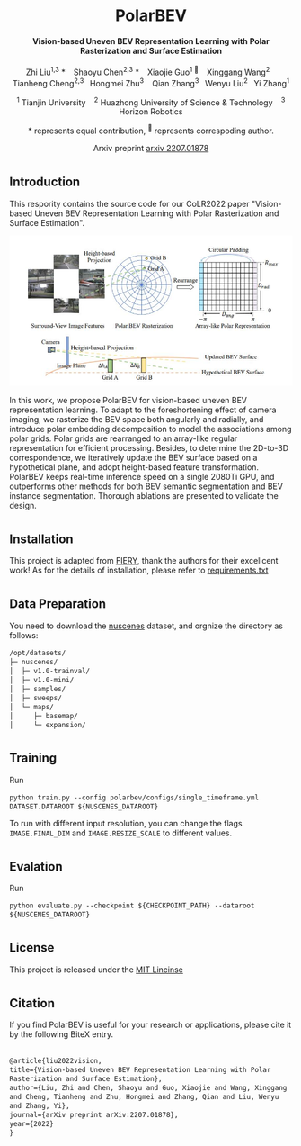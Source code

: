 <div align="center">
<h1>PolarBEV</h1>
<h4>Vision-based Uneven BEV Representation Learning
with Polar Rasterization and Surface Estimation</h4>

Zhi Liu<sup>1,3</sup> \*  &ensp; <space> Shaoyu Chen<sup>2,3</sup> * &ensp; Xiaojie Guo<sup>1 :email:</sup> &ensp; Xinggang Wang<sup>2</sup> &ensp;
Tianheng Cheng<sup>2,3</sup>&ensp; Hongmei Zhu<sup>3</sup> &ensp; Qian Zhang<sup>3</sup>&ensp; Wenyu Liu<sup>2</sup>&ensp; Yi Zhang<sup>1</sup>

<sup>1</sup> Tianjin University &ensp; <sup>2</sup> Huazhong University of Science & Technology &ensp; <sup>3</sup> Horizon Robotics

\* represents equal contribution, <sup>:email:</sup> represents correspoding author. 

Arxiv preprint [arxiv 2207.01878](https://arxiv.org/pdf/2207.01878.pdf)
</div>

#
## Introduction
This respority contains the source code for our CoLR2022 paper "Vision-based Uneven BEV Representation Learning with Polar Rasterization and Surface Estimation".

![framework](./doc/polarbev.jpg)

In this work, we propose PolarBEV for vision-based uneven BEV representation learning. To adapt to the foreshortening effect of camera imaging, we
rasterize the BEV space both angularly and radially, and introduce polar embedding decomposition to model the associations among polar grids. Polar grids are
rearranged to an array-like regular representation for efficient processing. Besides,
to determine the 2D-to-3D correspondence, we iteratively update the BEV surface
based on a hypothetical plane, and adopt height-based feature transformation. PolarBEV keeps real-time inference speed on a single 2080Ti GPU, and outperforms
other methods for both BEV semantic segmentation and BEV instance segmentation. Thorough ablations are presented to validate the design.

#
## Installation
This project is adapted from [FIERY](https://github.com/wayveai/fiery), thank the authors for their excellcent work!
As for the details of installation, please refer to [requirements.txt](./requirements.txt)

#
## Data Preparation
You need to download the [nuscenes](https://www.nuscenes.org/nuscenes#download) dataset, and orgnize the directory as follows:
```
/opt/datasets/
├─ nuscenes/
│  ├─ v1.0-trainval/
│  ├─ v1.0-mini/
│  ├─ samples/
│  ├─ sweeps/
│  └─ maps/
│     ├─ basemap/
│     └─ expansion/
```

#
## Training
Run
```
python train.py --config polarbev/configs/single_timeframe.yml DATASET.DATAROOT ${NUSCENES_DATAROOT}
```

To run with different input resolution, you can change the flags 
```IMAGE.FINAL_DIM``` and ```IMAGE.RESIZE_SCALE``` to different values.
#
## Evalation
Run
```
python evaluate.py --checkpoint ${CHECKPOINT_PATH} --dataroot ${NUSCENES_DATAROOT}
```

#
## License
This project is released under the [MIT Lincinse](./LICENSE)
#
## Citation
If you find PolarBEV is useful for your research or applications, please cite it by the following BiteX entry.
```

@article{liu2022vision,
title={Vision-based Uneven BEV Representation Learning with Polar Rasterization and Surface Estimation},
author={Liu, Zhi and Chen, Shaoyu and Guo, Xiaojie and Wang, Xinggang and Cheng, Tianheng and Zhu, Hongmei and Zhang, Qian and Liu, Wenyu and Zhang, Yi},
journal={arXiv preprint arXiv:2207.01878},
year={2022}
}

```